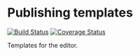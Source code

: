 # Publishing templates

[![Build Status](https://travis-ci.org/microserv/publishing-templates.svg?branch=master)](https://travis-ci.org/microserv/publishing-templates) [![Coverage Status](https://coveralls.io/repos/github/microserv/publishing-templates/badge.svg?branch=master)](https://coveralls.io/github/microserv/publishing-templates?branch=master)

Templates for the editor.
